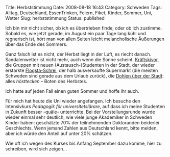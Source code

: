Title: Herbststimmung
Date: 2008-08-18 16:43
Category: Schweden
Tags: Alltag, Deutschland, EssenTrinken, Feiern, Fiket, Kinder, Sommer, Uni, Wetter
Slug: herbststimmung
Status: published

Ich bin mir nicht sicher, ob ich es übertrieben finde, oder ob ich
zustimme. Sobald es, wie jetzt gerade, im August ein paar Tage lang kühl
und regnerisch ist, hört man von allen Seiten leicht melancholische
Äußerungen über das Ende des Sommers.

Ganz falsch ist es nicht, der Herbst liegt in der Luft, es riecht
danach. Sandalenwetter ist nicht mehr, auch wenn die Sonne scheint.
[Kräftskivor](http://www.fiket.de/2006/08/27/wort-der-woche-kraeftskiva/),
die Gruppen mit neuen (Austausch-)Studenten in der Stadt, der wieder
erstarkte
[Flogsta-Schrei](http://www.fiket.de/2006/03/27/wort-der-woche-flogstavral/),
der halb ausverkaufte Supermarkt (die meisten Schweden sind gerade aus
dem Urlaub zurück), die [Dohlen über der
Stadt](http://www.fiket.de/2006/10/08/wort-der-woche-kaja/): alles
*hösttecken* – Boten des Herbstes.

Ich hatte auf jeden Fall einen guten Sommer und hoffe ihr auch.

Für mich hat heute die Uni wieder angefangen. Ich besuche den
Intensivkurs *Pedagogik för universitetslärare*, auf dass ich meine
Studenten in Zukunft besser -quäle- unterrichte. Bei der
Vorstellungsrunde wurde wieder einmal sehr deutlich, wie viele junge
Akademiker in Schweden Kinder haben: geschätzte 70% der teilnehmenden
Doktoranden beiderlei Geschlechts. Wenn jemand Zahlen aus Deutschland
kennt, bitte melden, aber ich würde den Anteil auf unter 20% schätzen.

Wie oft ich wegen des Kurses bis Anfang September dazu komme, hier zu
schreiben, wird sich zeigen…

